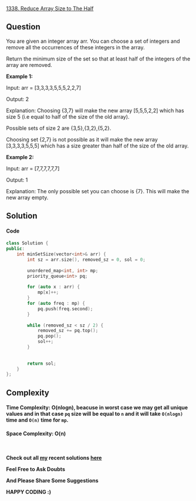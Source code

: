  [1338. Reduce Array Size to The Half](https://leetcode.com/problems/reduce-array-size-to-the-half/)

## **Question**
You are given an integer array arr. You can choose a set of integers and remove all the occurrences of these integers in the array.

Return the minimum size of the set so that at least half of the integers of the array are removed.

 

__Example 1:__

Input: arr = [3,3,3,3,5,5,5,2,2,7]

Output: 2

Explanation: Choosing {3,7} will make the new array [5,5,5,2,2] which has size 5 (i.e equal to half of the size of the old array).

Possible sets of size 2 are {3,5},{3,2},{5,2}.

Choosing set {2,7} is not possible as it will make the new array [3,3,3,3,5,5,5] which has a size greater than half of the size of the old array.

__Example 2:__

Input: arr = [7,7,7,7,7,7]

Output: 1

Explanation: The only possible set you can choose is {7}. This will make the new array empty.

## **Solution**

#### **Code**

```cpp
class Solution {
public:   
    int minSetSize(vector<int>& arr) {
        int sz = arr.size(), removed_sz = 0, sol = 0;
        
        unordered_map<int, int> mp;
        priority_queue<int> pq;
        
        for (auto x : arr) {
            mp[x]++;
        }
        for (auto freq : mp) {
            pq.push(freq.second);
        }
                
        while (removed_sz < sz / 2) {
            removed_sz += pq.top();
            pq.pop();
            sol++;
        }
        
        
        return sol;
    }
};
```

## **Complexity**

#### Time Complexity: **O(nlogn)**, beacuse in worst case we may get all unique values and in that case ```pq``` size will be equal to ```n``` and it will take ```O(nlogn)``` time and ```O(n)``` time for ```mp```.

#### Space Complexity: **O(n)**

<br>

 __Check out all [my](https://leetcode.com/siddp6/) recent solutions [here](https://github.com/sidd6p/LeetCode)__

 
 __Feel Free to Ask Doubts__
 
__And Please Share Some Suggestions__

__HAPPY CODING :)__


